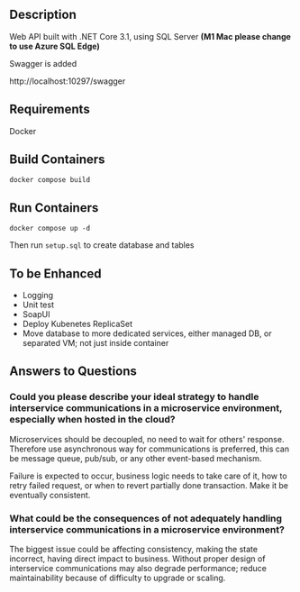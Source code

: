 ## Description

Web API built with .NET Core 3.1, using SQL Server **(M1 Mac please change to use Azure SQL Edge)**

Swagger is added

http://localhost:10297/swagger

## Requirements

Docker

## Build Containers

`docker compose build`

## Run Containers

`docker compose up -d`

Then run `setup.sql` to create database and tables

## To be Enhanced

- Logging
- Unit test
- SoapUI
- Deploy Kubenetes ReplicaSet
- Move database to more dedicated services, either managed DB, or separated VM; not just inside container

## Answers to Questions

### Could you please describe your ideal strategy to handle interservice communications in a microservice environment, especially when hosted in the cloud?

Microservices should be decoupled, no need to wait for others' response. Therefore use asynchronous way for communications is preferred, this can be message queue, pub/sub, or any other event-based mechanism.

Failure is expected to occur, business logic needs to take care of it, how to retry failed request, or when to revert partially done transaction. Make it be eventually consistent.

### What could be the consequences of not adequately handling interservice communications in a microservice environment?

The biggest issue could be affecting consistency, making the state incorrect, having direct impact to business. Without proper design of interservice communications may also degrade performance; reduce maintainability because of difficulty to upgrade or scaling.
